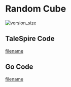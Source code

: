 # Random Cube

![version_size](https://raw.githubusercontent.com/johnfercher/taleslab/main/cmd/others/randomcube/image.png)

## TaleSpire Code
[filename](https://raw.githubusercontent.com/johnfercher/taleslab/main/cmd/others/randomcube/data.txt ':include :type=code')

## Go Code
[filename](https://raw.githubusercontent.com/johnfercher/taleslab/main/cmd/others/randomcube/main.go ':include :type=code')